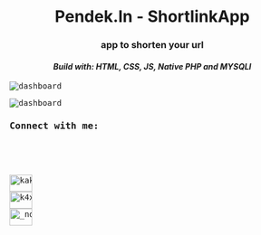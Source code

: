<h1 align="center">Pendek.In - ShortlinkApp<sup></sup></h1>
<h3 align="center">app to shorten your url</h3>
<h4 align="center"><i>Build with: HTML, CSS, JS, Native PHP and MYSQLI</i></h4>
<pre>
<img src="https://raw.githubusercontent.com/km-dev12/workshop-smk/main/screenshoot/1.png" alt="dashboard"</img>
</pre>
<pre>
<img src="https://raw.githubusercontent.com/km-dev12/workshop-smk/main/screenshoot/2.png" alt="dashboard"</img>
<h3 align="left">Connect with me:</h3>
<p align="left">
<pre>
<a href="https://twitter.com/kakamaulanaa1" target="blank"><img align="center" src="https://raw.githubusercontent.com/rahuldkjain/github-profile-readme-generator/master/src/images/icons/Social/twitter.svg" alt="kakamaulanaa1" height="30" width="40" /></a>
<a href="https://fb.com/k4xc0d3" target="blank"><img align="center" src="https://raw.githubusercontent.com/rahuldkjain/github-profile-readme-generator/master/src/images/icons/Social/facebook.svg" alt="k4xc0d3" height="30" width="40" /></a>
<a href="https://instagram.com/_not.null" target="blank"><img align="center" src="https://raw.githubusercontent.com/rahuldkjain/github-profile-readme-generator/master/src/images/icons/Social/instagram.svg" alt="_not.null" height="30" width="40" /></a>
</p>
</pre>
